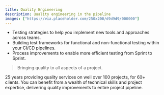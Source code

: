 ```yaml
---
title: Quality Engineering
description: Quality engineering in the pipeline
images: ["https://via.placeholder.com/250x200/d9d9d9/000000"]
---
```

- Testing strategies to help you implement new tools and approaches across teams.
- Building test frameworks for functional and non-functional testing within your CI/CD pipelines. 
- Process improvements to enable more efficient testing from Sprint to Sprint.

> Bringing quality to all aspects of a project.

25 years providing quality services on well over 100 projects, for 60+ clients. You can benefit from a wealth of technical skills and project expertise, delivering quality improvements to entire project pipeline.

<!-- {{< button link="https://calendly.com/jaffamonkeyltd/intro-call" text="Book an intro meeting" >}} -->
